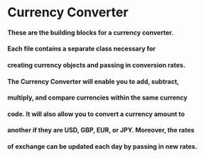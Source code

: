 # Currency Converter
#### These are the building blocks for a currency converter.
#### Each file contains a separate class necessary for
#### creating currency objects and passing in conversion rates.
#### The Currency Converter will enable you to add, subtract,
#### multiply, and compare currencies within the same currency
#### code. It will also allow you to convert a currency amount to
#### another if they are USD, GBP, EUR, or JPY. Moreover, the rates
#### of exchange can be updated each day by passing in new rates.
